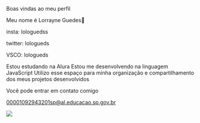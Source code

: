 Boas vindas ao meu perfil

Meu nome é Lorrayne Guedes💋

insta: lologuedss

twitter: lologueds

VSCO: lologueds

Estou estudando na Alura
Estou me desenvolvendo na linguagem JavaScript
Utilizo esse espaço para minha organização e compartilhamento dos meus projetos desenvolvidos

Você pode entrar em contato comigo

00001092943201sp@al.educacao.sp.gov.br



![](https://media1.tenor.com/m/nHzWwqMGttUAAAAC/greenhairbil-billie-tiktok.gif)

